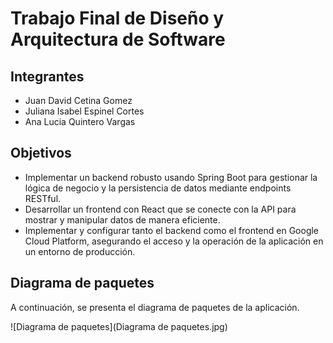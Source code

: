 # Trabajo Final de Diseño y Arquitectura de Software

## Integrantes
+ Juan David Cetina Gomez
+ Juliana Isabel Espinel Cortes
+ Ana Lucia Quintero Vargas

## Objetivos
+ Implementar un backend robusto usando Spring Boot para gestionar la lógica de negocio y la persistencia de datos mediante endpoints RESTful.
+ Desarrollar un frontend con React que se conecte con la API para mostrar y manipular datos de manera eficiente.
+ Implementar y configurar tanto el backend como el frontend en Google Cloud Platform, asegurando el acceso y la operación de la aplicación en un entorno de producción.


## Diagrama de paquetes

A continuación, se presenta el diagrama de paquetes de la aplicación.

![Diagrama de paquetes](Diagrama de paquetes.jpg)
